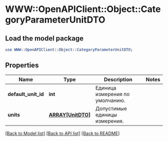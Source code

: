 # WWW::OpenAPIClient::Object::CategoryParameterUnitDTO

## Load the model package
```perl
use WWW::OpenAPIClient::Object::CategoryParameterUnitDTO;
```

## Properties
Name | Type | Description | Notes
------------ | ------------- | ------------- | -------------
**default_unit_id** | **int** | Единица измерения по умолчанию. | 
**units** | [**ARRAY[UnitDTO]**](UnitDTO.md) | Допустимые единицы измерения. | 

[[Back to Model list]](../README.md#documentation-for-models) [[Back to API list]](../README.md#documentation-for-api-endpoints) [[Back to README]](../README.md)


